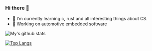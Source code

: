 ### Hi there 👋

- 🌱 I’m currently learning c, rust and all interesting things about CS.
- 🔭 Working on automotive embedded software

<!--
**4soos/4soos** is a ✨ _special_ ✨ repository because its `README.md` (this file) appears on your GitHub profile.

Here are some ideas to get you started:

- 🔭 I’m currently working on ...
- 🌱 I’m currently learning ...
- 👯 I’m looking to collaborate on ...
- 🤔 I’m looking for help with ...
- 💬 Ask me about ...
- 📫 How to reach me: ...
- 😄 Pronouns: ...
- ⚡ Fun fact: ...
-->
![My's github stats](https://github-readme-stats.vercel.app/api?username=4soos&show_icons=true&theme=tokyonight)

[![Top Langs](https://github-readme-stats.vercel.app/api/top-langs/?username=4soos&layout=compact)](https://github.com/anuraghazra/github-readme-stats)
